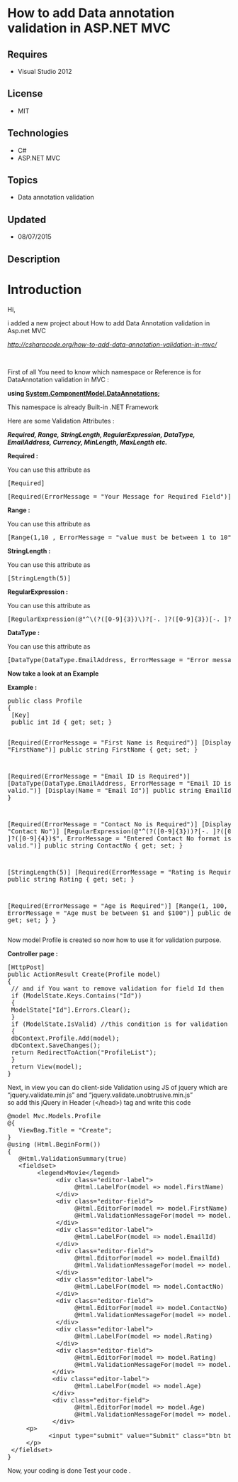 # How to add Data annotation validation in ASP.NET MVC
## Requires
- Visual Studio 2012
## License
- MIT
## Technologies
- C#
- ASP.NET MVC
## Topics
- Data annotation validation
## Updated
- 08/07/2015
## Description

<h1>Introduction</h1>
<p>Hi,</p>
<p>i added a new project about How to add Data Annotation validation in Asp.net MVC&nbsp;</p>
<p><em><a title="How to add Data annotation validation in ASP.NET MVC" href="http://csharpcode.org/how-to-add-data-annotation-validation-in-mvc/">http://csharpcode.org/how-to-add-data-annotation-validation-in-mvc/</a></em></p>
<p>&nbsp;</p>
<p>First of all You need to know which namespace or Reference is for DataAnnotation validation in MVC :</p>
<p><strong>using <a class="libraryLink" href="https://msdn.microsoft.com/en-US/library/System.ComponentModel.DataAnnotations.aspx" target="_blank" title="Auto generated link to System.ComponentModel.DataAnnotations">System.ComponentModel.DataAnnotations</a>;</strong></p>
<p>This namespace is already Built-in .NET Framework</p>
<p>Here are some Validation Attributes :</p>
<p><em><strong>Required, Range, StringLength, RegularExpression, DataType, EmailAddress, Currency, MinLength, MaxLength etc.</strong></em></p>
<p><strong>Required :</strong></p>
<p>You can use this attribute as</p>
<pre>[Required]</pre>
<pre>[Required(ErrorMessage = &quot;Your Message for Required Field&quot;)]</pre>
<p><strong>Range :</strong></p>
<p>You can use this attribute as</p>
<pre>[Range(1,10 , ErrorMessage = &quot;value must be between 1 to 10&quot;)]</pre>
<p><strong>StringLength :</strong></p>
<p>You can use this attribute as</p>
<pre>[StringLength(5)]</pre>
<p><strong>RegularExpression :</strong></p>
<p>You can use this attribute as</p>
<pre>[RegularExpression(@&quot;^\(?([0-9]{3})\)?[-. ]?([0-9]{3})[-. ]?([0-9]{4})$&quot;, ErrorMessage = &quot;Entered Contact No format is not valid.&quot;)]</pre>
<p><strong>DataType :</strong></p>
<p>You can use this attribute as</p>
<pre>[DataType(DataType.EmailAddress, ErrorMessage = &quot;Error message.&quot;)]</pre>
<p><strong>Now take a look at an Example</strong></p>
<p><strong>Example :</strong></p>
<pre>public class Profile
{
 [Key]
 public int Id { get; set; }
 
 [Required(ErrorMessage = &quot;First Name is Required&quot;)]
 [Display(Name = &quot;FirstName&quot;)]
 public string FirstName { get; set; }
 
 [Required(ErrorMessage = &quot;Email ID is Required&quot;)]
 [DataType(DataType.EmailAddress, ErrorMessage = &quot;Email ID is not valid.&quot;)]
 [Display(Name = &quot;Email Id&quot;)]
 public string EmailId { get; set; }
 
 [Required(ErrorMessage = &quot;Contact No is Required&quot;)]
 [Display(Name = &quot;Contact No&quot;)]
 [RegularExpression(@&quot;^\(?([0-9]{3})\)?[-. ]?([0-9]{3})[-. ]?([0-9]{4})$&quot;, ErrorMessage = &quot;Entered Contact No format is not valid.&quot;)]
 public string ContactNo { get; set; }
 
 [StringLength(5)]
 [Required(ErrorMessage = &quot;Rating is Required&quot;)]
 public string Rating { get; set; }
 
 [Required(ErrorMessage = &quot;Age is Required&quot;)]
 [Range(1, 100, ErrorMessage = &quot;Age must be between $1 and $100&quot;)]
 public decimal Age { get; set; }
}
</pre>
<p>Now model Profile is created so now how to use it for validation purpose.</p>
<p><strong>Controller page :</strong></p>
<pre>[HttpPost]
public ActionResult Create(Profile model)
{
 // and if You want to remove validation for field Id then
 if (ModelState.Keys.Contains(&quot;Id&quot;))
 {
 ModelState[&quot;Id&quot;].Errors.Clear();
 }
 if (ModelState.IsValid) //this condition is for validation checking on server side
 {
 dbContext.Profile.Add(model);
 dbContext.SaveChanges();
 return RedirectToAction(&quot;ProfileList&quot;);
 }
 return View(model);
}
</pre>
<p>Next, in view you can do client-side Validation using JS of jquery&nbsp;which are &ldquo;jquery.validate.min.js&rdquo; and &ldquo;jquery.validate.unobtrusive.min.js&rdquo;<br>
so add this jQuery in Header (&lt;/head&gt;) tag and write this code</p>
<pre>@model Mvc.Models.Profile
@{
   ViewBag.Title = &quot;Create&quot;;
}
@using (Html.BeginForm())
{
   @Html.ValidationSummary(true)
   &lt;fieldset&gt;
        &lt;legend&gt;Movie&lt;/legend&gt;
             &lt;div class=&quot;editor-label&quot;&gt;
                  @Html.LabelFor(model =&gt; model.FirstName)
             &lt;/div&gt;
             &lt;div class=&quot;editor-field&quot;&gt;
                  @Html.EditorFor(model =&gt; model.FirstName)
                  @Html.ValidationMessageFor(model =&gt; model.FirstName)
             &lt;/div&gt;
             &lt;div class=&quot;editor-label&quot;&gt;
                  @Html.LabelFor(model =&gt; model.EmailId)
             &lt;/div&gt;
             &lt;div class=&quot;editor-field&quot;&gt;
                  @Html.EditorFor(model =&gt; model.EmailId)
                  @Html.ValidationMessageFor(model =&gt; model.EmailId)
             &lt;/div&gt;
             &lt;div class=&quot;editor-label&quot;&gt;
                  @Html.LabelFor(model =&gt; model.ContactNo)
             &lt;/div&gt;
             &lt;div class=&quot;editor-field&quot;&gt;
                  @Html.EditorFor(model =&gt; model.ContactNo)
                  @Html.ValidationMessageFor(model =&gt; model.ContactNo)
             &lt;/div&gt;
             &lt;div class=&quot;editor-label&quot;&gt;
                  @Html.LabelFor(model =&gt; model.Rating)
             &lt;/div&gt;
             &lt;div class=&quot;editor-field&quot;&gt;
                  @Html.EditorFor(model =&gt; model.Rating)
                  @Html.ValidationMessageFor(model =&gt; model.Rating)
            &lt;/div&gt;
            &lt;div class=&quot;editor-label&quot;&gt;
                  @Html.LabelFor(model =&gt; model.Age)
            &lt;/div&gt;
            &lt;div class=&quot;editor-field&quot;&gt;
                  @Html.EditorFor(model =&gt; model.Age)
                  @Html.ValidationMessageFor(model =&gt; model.Age)
            &lt;/div&gt;
     &lt;p&gt;
           &lt;input type=&quot;submit&quot; value=&quot;Submit&quot; class=&quot;btn btn-success&quot; /&gt;
     &lt;/p&gt;
 &lt;/fieldset&gt;
}
</pre>
<p>Now, your coding is done Test your code .</p>
<p><em><br>
</em></p>

